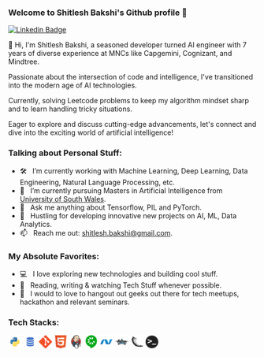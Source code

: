 ### Welcome to Shitlesh Bakshi's Github profile 👋


[![Linkedin Badge](https://img.shields.io/badge/-LinkedIn-0e76a8?style=flat-square&logo=Linkedin&logoColor=white)](https://linkedin.com/in/shitlesh-bakshi)

👋 Hi, I'm Shitlesh Bakshi, a seasoned developer turned AI engineer with 7 years of diverse experience at MNCs like Capgemini, Cognizant, and Mindtree. 

Passionate about the intersection of code and intelligence, I've transitioned into the modern age of AI technologies. 

Currently, solving Leetcode problems to keep my algorithm mindset sharp and to learn handling tricky situations.

Eager to explore and discuss cutting-edge advancements, let's connect and dive into the exciting world of artificial intelligence!

### Talking about Personal Stuff:

- 🛠 &nbsp; I’m currently working with Machine Learning, Deep Learning, Data Engineering, Natural Language Processing, etc.
- 🚀 &nbsp; I’m currently pursuing Masters in Artificial Intelligence from [University of South Wales](https://www.southwales.ac.uk).
- 💬 &nbsp; Ask me anything about Tensorflow, PIL and PyTorch.
- 🌱 &nbsp; Hustling for developing innovative new projects on AI, ML, Data Analytics.
- 📫 &nbsp; Reach me out: shitlesh.bakshi@gmail.com.

### My Absolute Favorites:

- 💻 &nbsp; I love exploring new technologies and building cool stuff.
- 📰 &nbsp; Reading, writing & watching Tech Stuff whenever possible.
- 🍕 &nbsp; I would to love to hangout out geeks out there for tech meetups, hackathon and relevant seminars.

### Tech Stacks:

<code><img height="27" src="https://raw.githubusercontent.com/github/explore/80688e429a7d4ef2fca1e82350fe8e3517d3494d/topics/python/python.png" alt="python"></code>
<code><img height="27" src="https://raw.githubusercontent.com/github/explore/80688e429a7d4ef2fca1e82350fe8e3517d3494d/topics/sql/sql.png" alt="sql"></code>
<code><img height="27" src="https://raw.githubusercontent.com/devicons/devicon/master/icons/git/git-original.svg" alt="git"></code>
<code><img height="27" src="https://raw.githubusercontent.com/devicons/devicon/master/icons/html5/html5-original.svg" alt="html5"></code>
<code><img height="27" src="https://raw.githubusercontent.com/devicons/devicon/master/icons/jenkins/jenkins-original.svg" alt="jenkins"></code>
<code><img height="27" src="https://raw.githubusercontent.com/devicons/devicon/master/icons/cucumber/cucumber-plain.svg" alt="cucumber"></code>
<code><img height="27" src="https://raw.githubusercontent.com/devicons/devicon/master/icons/dot-net/dot-net-original.svg" alt="dot-net"></code>
<code><img height="27" src="https://raw.githubusercontent.com/devicons/devicon/master/icons/groovy/groovy-original.svg" alt="groovy"></code>
<code><img height="27" src="https://raw.githubusercontent.com/devicons/devicon/master/icons/flask/flask-original.svg" alt="flask"></code>
<code><img height="27" src="https://raw.githubusercontent.com/github/explore/80688e429a7d4ef2fca1e82350fe8e3517d3494d/topics/terminal/terminal.png" alt="terminal"></code>


